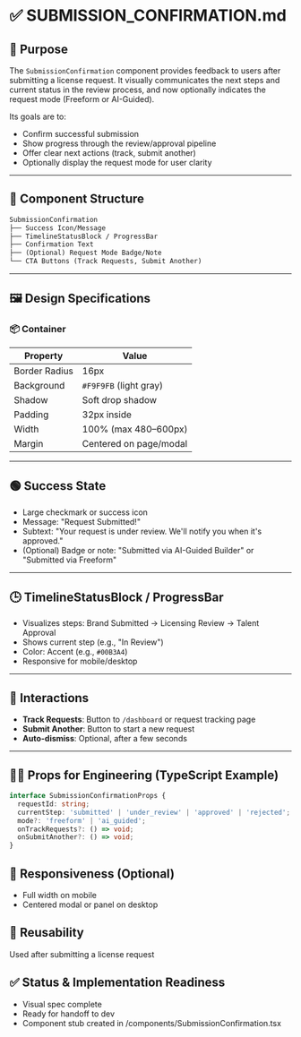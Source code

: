 # ✅ SUBMISSION_CONFIRMATION.md

## 🎯 Purpose

The `SubmissionConfirmation` component provides feedback to users after submitting a license request. It visually communicates the next steps and current status in the review process, and now optionally indicates the request mode (Freeform or AI-Guided).

Its goals are to:
- Confirm successful submission
- Show progress through the review/approval pipeline
- Offer clear next actions (track, submit another)
- Optionally display the request mode for user clarity

---

## 🧱 Component Structure

```markdown
SubmissionConfirmation
├── Success Icon/Message
├── TimelineStatusBlock / ProgressBar
├── Confirmation Text
├── (Optional) Request Mode Badge/Note
└── CTA Buttons (Track Requests, Submit Another)
```

---

## 🖼️ Design Specifications

### 📦 Container

| Property      | Value                          |
|---------------|-------------------------------|
| Border Radius | 16px                           |
| Background    | `#F9F9FB` (light gray)         |
| Shadow        | Soft drop shadow               |
| Padding       | 32px inside                    |
| Width         | 100% (max 480–600px)           |
| Margin        | Centered on page/modal         |

---

## 🟢 Success State

- Large checkmark or success icon
- Message: "Request Submitted!"
- Subtext: "Your request is under review. We'll notify you when it's approved."
- (Optional) Badge or note: "Submitted via AI-Guided Builder" or "Submitted via Freeform"

---

## 🕒 TimelineStatusBlock / ProgressBar

- Visualizes steps: Brand Submitted → Licensing Review → Talent Approval
- Shows current step (e.g., "In Review")
- Color: Accent (e.g., `#00B3A4`)
- Responsive for mobile/desktop

---

## 🧪 Interactions

- **Track Requests**: Button to `/dashboard` or request tracking page
- **Submit Another**: Button to start a new request
- **Auto-dismiss**: Optional, after a few seconds

---

## 🧑‍💻 Props for Engineering (TypeScript Example)

```ts
interface SubmissionConfirmationProps {
  requestId: string;
  currentStep: 'submitted' | 'under_review' | 'approved' | 'rejected';
  mode?: 'freeform' | 'ai_guided';
  onTrackRequests?: () => void;
  onSubmitAnother?: () => void;
}
```

## 📱 Responsiveness (Optional)

- Full width on mobile
- Centered modal or panel on desktop

## 🔄 Reusability
Used after submitting a license request

## ✅ Status & Implementation Readiness
- Visual spec complete
- Ready for handoff to dev
- Component stub created in /components/SubmissionConfirmation.tsx 